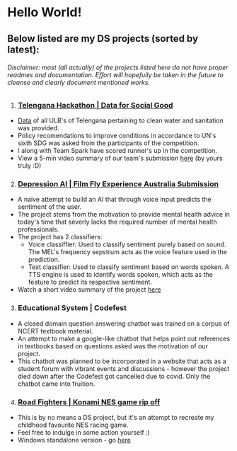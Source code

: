 # Hello World!

## Below listed are my DS projects (sorted by latest):
###### Disclaimer: most (all actually) of the projects listed here do not have proper readmes and documentation. Effort will hopefully be taken in the future to cleanse and clearly document mentioned works. 

1. ### [Telengana Hackathon | Data for Social Good](https://github.com/VivekSivaramakrishnan/SBSPS-Challenge-7192-SDG-6-Clean-water-and-sanitation/tree/main)
  - [Data](https://github.com/VivekSivaramakrishnan/SBSPS-Challenge-7192-SDG-6-Clean-water-and-sanitation/blob/main/DATA%20FOR%20SOCIAL%20GOOD-SDG6/output.xlsx) of all ULB's of Telengana pertaining to clean water and sanitation was provided. 
  - Policy recomendations to improve conditions in accordance to UN's sixth SDG was asked from the participants of the competition.
  - I along with Team Spark have scored runner's up in the competition.
  - View a 5-min video summary of our team's submission [here](https://github.com/VivekSivaramakrishnan/SBSPS-Challenge-7192-SDG-6-Clean-water-and-sanitation/blob/main/DATA%20FOR%20SOCIAL%20GOOD-SDG6/video2929382947.mp4) (by yours truly :D)

2. ### [Depression AI | Film Fly Experience Australia Submission](https://github.com/VivekSivaramakrishnan/Depression-AI)
  - A naive attempt to build an AI that through voice input predicts the sentiment of the user.
  - The project stems from the motivation to provide mental health advice in today's time that severly lacks the required number of mental health professionals. 
  - The project has 2 classifiers:
    - Voice classiffier: Used to classify sentiment purely based on sound. The MEL's frequency sepstrum acts as the voice feature used in the prediction.
    - Text classifier: Used to classify sentiment based on words spoken. A TTS engine is used to identify words spoken, which acts as the feature to predict its respective sentiment.
  - Watch a short video summary of the project [here](https://www.youtube.com/watch?v=uz2SX0Md_is)

3. ### Educational System | Codefest
  - A closed domain question answering chatbot was trained on a corpus of NCERT textbook material.
  - An attempt to make a google-like chatbot that helps point out references in textbooks based on questions asked was the motivation of our project. 
  - This chatbot was planned to be incorporated in a website that acts as a student forum with vibrant events and discussions - however the project died down after the Codefest got cancelled due to covid. Only the chatbot came into fruition.

4. ### [Road Fighters | Konami NES game rip off](https://github.com/VivekSivaramakrishnan/Road-Fighters)
  - This is by no means a DS project, but it's an attempt to recreate my childhood favourite NES racing game.
  - Feel free to indulge in some action yourself :)
  - Windows standalone version - go [here](https://gamejolt.com/games/roadfighters/324545)
